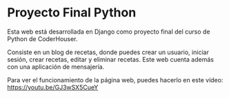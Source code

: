 # Proyecto Final Python

Esta web está desarrollada en Django como proyecto final del curso de Python de CoderHouser.

Consiste en un blog de recetas, donde puedes crear un usuario, iniciar sesión, crear recetas, editar y eliminar recetas. Este web cuenta además con una aplicación de mensajería.


Para ver el funcionamiento de la página web, puedes hacerlo en este vídeo: https://youtu.be/GJ3wSX5CueY
